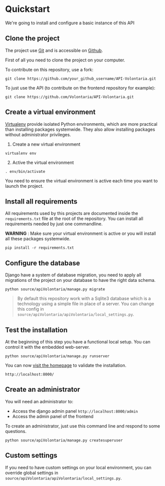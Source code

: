 # Quickstart

We're going to install and configure a basic instance of this API

## Clone the project

The project use [Git](https://git-scm.com/) and is accessible on [Github](https://github.com/).

First of all you need to clone the project on your computer.

To contribute on this repository, use a fork:
```
git clone https://github.com/your_github_username/API-Volontaria.git
```

To just use the API (to contribute on the frontend repository for example):
```
git clone https://github.com/Volontaria/API-Volontaria.git
```

## Create a virtual environment

[Virtualenv](https://virtualenv.pypa.io/) provide isolated Python environments, which are more practical than installing packages systemwide. They also allow installing packages without administrator privileges.

1. Create a new virtual environment 
```
virtualenv env
```

2. Active the virtual environment

```
. env/bin/activate
```

You need to ensure the virtual environment is active each time you want to launch the project.

## Install all requirements

All requirements used by this projects are documented inside the `requirements.txt` file at the root of the repository.
You can install all requirements needed by just one commandline.

**WARNING** : Make sure your virtual environment is active or you will install all these packages systemwide. 
```
pip install -r requirements.txt
```
 
## Configure the database

Django have a system of database migration, you need to apply all migrations of the project on your database to 
have the right data schema.

```
python source/apiVolontaria/manage.py migrate
```

> By default this repository work with a Sqlite3 database which is a technology using a simple file in place of a server. You can change this config in `source/apiVolontaria/apiVolontaria/local_settings.py`. 
 
## Test the installation

At the beginning of this step you have a functional local setup. You can control it with the embedded web-server.

```
python source/apiVolontaria/manage.py runserver
```

You can now [visit the homepage](http://localhost:8000/) to validate the installation.

```
http://localhost:8000/
```

## Create an administrator

You will need an administrator to:

 - Access the django admin panel `http://localhost:8000/admin`
 - Access the admin panel of the frontend

To create an administrator, just use this command line and respond to some questions.

```
python source/apiVolontaria/manage.py createsuperuser
```

## Custom settings

If you need to have custom settings on your local environment, you can override global settings in `source/apiVolontaria/apiVolontaria/local_settings.py`.